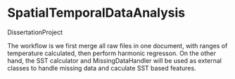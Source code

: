 # SpatialTemporalDataAnalysis
DissertationProject

The workflow is we first merge all raw files in one document, with ranges of temperature calculated, then perform harmonic regresson. On the other hand, the SST calculator and MissingDataHandler will be used as external classes to handle missing data and caculate SST based features. 


